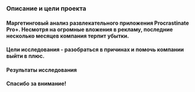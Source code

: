 ### Описание и цели проекта

#### Маргетинговый анализ развлекательного приложения Procrastinate Pro+. Несмотря на огромные вложения в рекламу, последние несколько месяцев компания терпит убытки.

#### Цели исследования - разобраться в причинах и помочь компании выйти в плюс.

#### Результаты исследования

#### Спасибо за внимание!